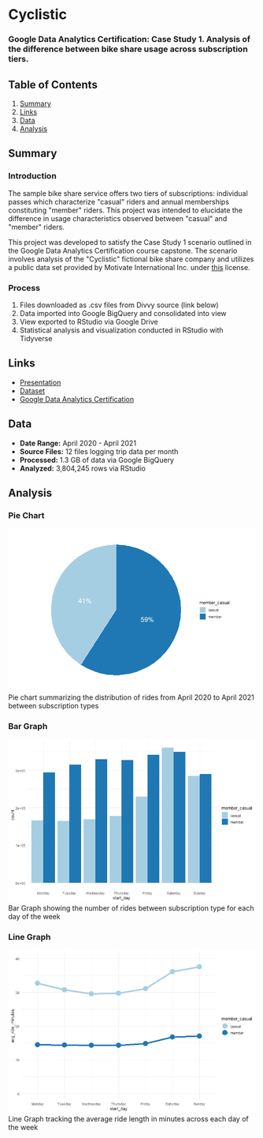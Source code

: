 # __Cyclistic__
### Google Data Analytics Certification: Case Study 1. Analysis of the difference between bike share usage across subscription tiers.

## Table of Contents
1. [Summary](README.md#summary)
2. [Links](README.md#links)
3. [Data](README.md#data)
4. [Analysis](README.md#analysis)

## Summary
### Introduction
The sample bike share service offers two tiers of subscriptions: individual passes which characterize "casual" riders and annual memberships constituting "member" riders. This project was intended to elucidate the difference in usage characteristics observed between "casual" and "member" riders.

This project was developed to satisfy the Case Study 1 scenario outlined in the Google Data Analytics Certification course capstone. The scenario involves analysis of the "Cyclistic" fictional bike share company and utilizes a public data set provided by Motivate International Inc. under [this](https://www.divvybikes.com/data-license-agreement) license.

### Process
1. Files downloaded as .csv files from Divvy source (link below)
2. Data imported into Google BigQuery and consolidated into view
3. View exported to RStudio via Google Drive 
4. Statistical analysis and visualization conducted in RStudio with Tidyverse

## Links
- [Presentation](https://docs.google.com/presentation/d/1XsbyddNDFZZVY6o9eAD8GiteXuGbETGUUwJ9eTp8jyY/edit?usp=sharing)
- [Dataset](https://divvy-tripdata.s3.amazonaws.com/index.html)
- [Google Data Analytics Certification](https://grow.google/dataanalytics/#?modal_active=none)

## Data
- __Date Range:__ April 2020 - April 2021
- __Source Files:__ 12 files logging trip data per month
- __Processed:__ 1.3 GB of data via Google BigQuery
- __Analyzed:__ 3,804,245 rows via RStudio

## Analysis
### Pie Chart
![piechart](https://github.com/bryant-hiraki/cyclistic_case_study/blob/main/images/2021-05-17-pie_chart-ver01.png "Pie Chart")  
Pie chart summarizing the distribution of rides from April 2020 to April 2021 between subscription types

### Bar Graph
![bargraph](https://github.com/bryant-hiraki/cyclistic_case_study/blob/main/images/2021-05-17-bar_graph_count-ver01.png "Bar Graph")  
Bar Graph showing the number of rides between subscription type for each day of the week

### Line Graph
![linegraph](https://github.com/bryant-hiraki/cyclistic_case_study/blob/main/images/2021-05-17-line_graph_len_ver01.png "Line Graph")  
Line Graph tracking the average ride length in minutes across each day of the week

